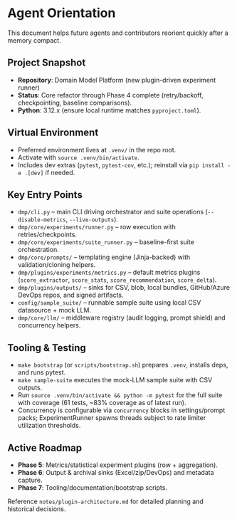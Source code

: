 # Agent Orientation

This document helps future agents and contributors reorient quickly after a memory compact.

## Project Snapshot
- **Repository**: Domain Model Platform (new plugin-driven experiment runner)
- **Status**: Core refactor through Phase 4 complete (retry/backoff, checkpointing, baseline comparisons).
- **Python**: 3.12.x (ensure local runtime matches `pyproject.toml`).

## Virtual Environment
- Preferred environment lives at `.venv/` in the repo root.
- Activate with `source .venv/bin/activate`.
- Includes dev extras (`pytest`, `pytest-cov`, etc.); reinstall via `pip install -e .[dev]` if needed.

## Key Entry Points
- `dmp/cli.py` – main CLI driving orchestrator and suite operations (`--disable-metrics`, `--live-outputs`).
- `dmp/core/experiments/runner.py` – row execution with retries/checkpoints.
- `dmp/core/experiments/suite_runner.py` – baseline-first suite orchestration.
- `dmp/core/prompts/` – templating engine (Jinja-backed) with validation/cloning helpers.
- `dmp/plugins/experiments/metrics.py` – default metrics plugins (`score_extractor`, `score_stats`, `score_recommendation`, `score_delta`).
- `dmp/plugins/outputs/` – sinks for CSV, blob, local bundles, GitHub/Azure DevOps repos, and signed artifacts.
- `config/sample_suite/` – runnable sample suite using local CSV datasource + mock LLM.
- `dmp/core/llm/` – middleware registry (audit logging, prompt shield) and concurrency helpers.

## Tooling & Testing
- `make bootstrap` (or `scripts/bootstrap.sh`) prepares `.venv`, installs deps, and runs pytest.
- `make sample-suite` executes the mock-LLM sample suite with CSV outputs.
- Run `source .venv/bin/activate && python -m pytest` for the full suite with coverage (61 tests, ~83% coverage as of latest run).
- Concurrency is configurable via `concurrency` blocks in settings/prompt packs; ExperimentRunner spawns threads subject to rate limiter utilization thresholds.

## Active Roadmap
- **Phase 5**: Metrics/statistical experiment plugins (row + aggregation).
- **Phase 6**: Output & archival sinks (Excel/zip/DevOps) and metadata capture.
- **Phase 7**: Tooling/documentation/bootstrap scripts.

Reference `notes/plugin-architecture.md` for detailed planning and historical decisions.
